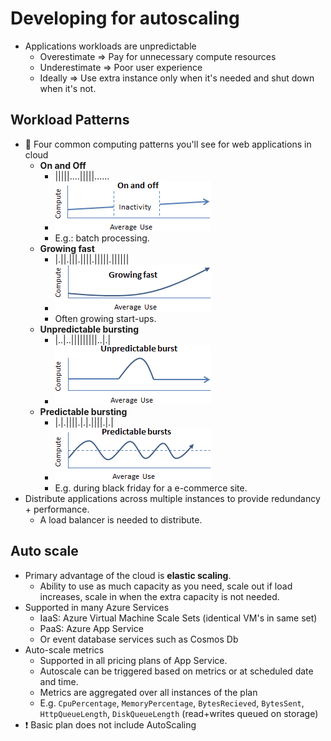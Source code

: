 # Developing for autoscaling

- Applications workloads are unpredictable
  - Overestimate => Pay for unnecessary compute resources
  - Underestimate => Poor user experience
  - Ideally => Use extra instance only when it's needed and shut down when it's not.

## Workload Patterns

- 📝 Four common computing patterns you'll see for web applications in cloud
  - **On and Off**
    - |||||....|||||......
    - ![On and of workload | Scaling cloud computing pattern](./img/workload-patterns/on-and-off.png)
    - E.g.: batch processing.
  - **Growing fast**
    - |.||.|||.||||.|||||.||||||
    - ![Growing fast | Scaling cloud computing pattern](./img/workload-patterns/growing-fast.png)
    - Often growing start-ups.
  - **Unpredictable bursting**
    - |..|..|||||||||..|.|
    - ![Unpredictable Bursting | Scaling cloud computing pattern](./img/workload-patterns/unpredictable-burst.png)
  - **Predictable bursting**
    - |.|.||||.|.|.||||.|.|
    - ![Predictable bursting | Scaling cloud computing pattern](./img/workload-patterns/predictable-bursts.png)
    - E.g. during black friday for a e-commerce site.
- Distribute applications across multiple instances to provide redundancy + performance.
  - A load balancer is needed to distribute.

## Auto scale

- Primary advantage of the cloud is **elastic scaling**.
  - Ability to use as much capacity as you need, scale out if load increases, scale in  when the extra capacity is not needed.
- Supported in many Azure Services
  - IaaS: Azure Virtual Machine Scale Sets (identical VM's in same set)
  - PaaS: Azure App Service
  - Or event database services such as Cosmos Db
- Auto-scale metrics
  - Supported in all pricing plans of App Service.
  - Autoscale can be triggered based on metrics or at scheduled date and time.
  - Metrics are aggregated over all instances of the plan
  - E.g. `CpuPercentage`, `MemoryPercentage`, `BytesRecieved`, `BytesSent`, `HttpQueueLength`, `DiskQueueLength` (read+writes queued on storage)
- ❗ Basic plan does not include AutoScaling
